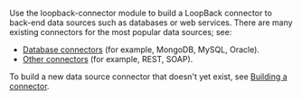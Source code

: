 Use the loopback-connector module to build a LoopBack connector to back-end data sources
such as databases or web services.  There are many existing connectors for the most popular data sources; see:
- [Database connectors](http://loopback.io/doc/en/lb3/Database-connectors.html) (for example, MongoDB, MySQL, Oracle).
- [Other connectors](http://loopback.io/doc/en/lb3/Other-connectors.html) (for example, REST, SOAP).

To build a new data source connector that doesn't yet exist, see [Building a connector](https://loopback.io/doc/en/lb3/Building-a-connector.html).
